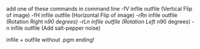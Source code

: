 add one of these commands in command line
-fV infile outfile (Vertical Flip of image)
-fH infile outfile (Horizontal Flip of image)
-rRn infile outfile (Rotation Right n*90 degrees)
-rLn infile outfile (Rotation Left n*90 degrees)
-n infile outfile (Add salt-pepper noise)

infile + outfile without .pgm ending!

